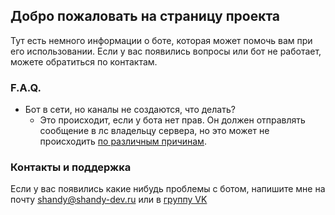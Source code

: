 ## Добро пожаловать на страницу проекта
Тут есть немного информации о боте, которая может помочь вам при его использовании. Если у вас появились вопросы или бот не работает, можете обратиться по контактам.
### F.A.Q.
* Бот в сети, но каналы не создаются, что делать?
    * Это происходит, если у бота нет прав. Он должен отправлять сообщение в лс владельцу сервера, но это может не происходить [по различным причинам](https://github.com/Shandeika/simple-voice/wiki/Не-отправляются-сообщения-в-лс-владельцу-сервера).
### Контакты и поддержка
Если у вас появились какие нибудь проблемы с ботом, напишите мне на почту <shandy@shandy-dev.ru> или в [группу VK](https://vk.com/shandy_dev)